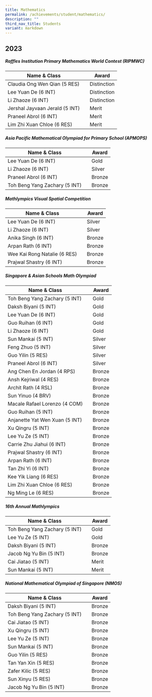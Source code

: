 ```yaml
---
title: Mathematics
permalink: /achievements/student/mathematics/
description: ""
third_nav_title: Students
variant: markdown
---
```

## 2023

##### Raffles Institution Primary Mathematics World Contest (RIPMWC)

| Name &amp; Class |  | Award |
| -------- | -------- | -------- |
| Claudia Ong Wen Qian (5 RES)     |     | Distinction     |
| Lee Yuan De (6 INT)     |     | Distinction     |
| Li Zhaoze (6 INT)     |     | Distinction     |
| Jershal Jayvaan Jerald (5 INT)     |     | Merit    |
| Praneel Abrol (6 INT)     |     | Merit    |
| Lim Zhi Xuan Chloe (6 RES)     |     | Merit    |

##### Asia Pacific Mathematical Olympiad for Primary School (APMOPS)

| Name &amp; Class |  | Award |
| -------- | -------- | -------- |
| Lee Yuan De (6 INT)     |     | Gold     |
| Li Zhaoze (6 INT)     |     | Silver     |
| Praneel Abrol (6 INT)     |     | Bronze    |
| Toh Beng Yang Zachary (5 INT)     |     | Bronze    |

##### Mathlympics Visual Spatial Competition

| Name &amp; Class |  | Award |
| -------- | -------- | -------- |
| Lee Yuan De (6 INT)     |     | Silver     |
| Li Zhaoze (6 INT)     |     | Silver     |
| Anika Singh (6 INT)     |     | Bronze    |
| Arpan Rath (6 INT)     |     | Bronze    |
| Wee Kai Rong Natalie (6 RES)     |     | Bronze    |
| Prajwal Shastry (6 INT)     |     | Bronze    |

##### Singapore &amp; Asian Schools Math Olympiad

| Name &amp; Class |  | Award |
| -------- | -------- | -------- |
| Toh Beng Yang Zachary (5 INT)     |     | Gold     |
| Daksh Biyani (5 INT)    |     | Gold     |
| Lee Yuan De (6 INT)     |     | Gold    |
| Guo Ruihan (6 INT)     |     | Gold    |
| Li Zhaoze (6 INT)     |     | Gold    |
| Sun Mankai (5 INT)     |     | Silver    |
| Feng Zhuo (5 INT)     |     | Silver    |
| Guo Yilin (5 RES)     |     | Silver    |
| Praneel Abrol (6 INT)     |     | Silver    |
| Ang Chen En Jordan (4 RPS)     |     | Bronze    |
| Ansh Kejriwal (4 RES)     |     | Bronze    |
| Archit Rath (4 RSL)     |     | Bronze    |
| Sun Yinuo (4 BRV)     |     | Bronze    |
| Macale Rafael Lorenzo (4 COM)     |     | Bronze    |
| Guo Ruihan (5 INT)     |     | Bronze    |
| Anjanette Yat Wen Xuan (5 INT)     |     | Bronze    |
| Xu Qingru (5 INT)     |     | Bronze    |
| Lee Yu Ze (5 INT)     |     | Bronze    |
| Carrie Zhu Jiahui (6 INT)     |     | Bronze    |
| Prajwal Shastry (6 INT)     |     | Bronze    |
| Arpan Rath (6 INT)     |     | Bronze    |
| Tan Zhi Yi (6 INT)     |     | Bronze    |
| Kee Yik Liang (6 RES)     |     | Bronze    |
| Lim Zhi Xuan Chloe (6 RES)     |     | Bronze    |
| Ng Ming Le (6 RES)     |     | Bronze    |

##### 16th Annual Mathlympics

| Name &amp; Class |  | Award |
| -------- | -------- | -------- |
| Toh Beng Yang Zachary (5 INT)     |     | Gold     |
| Lee Yu Ze (5 INT)    |     | Gold     |
| Daksh Biyani (5 INT)     |     | Bronze    |
| Jacob Ng Yu Bin (5 INT)     |     | Bronze    |
| Cai Jiatao (5 INT)     |     | Merit    |
|Sun Mankai (5 INT)     |     | Merit    |

##### National Mathematical Olympiad of Singapore (NMOS)

| Name &amp; Class |  | Award |
| -------- | -------- | -------- |
| Daksh Biyani (5 INT)     |     | Bronze    |
| Toh Beng Yang Zachary (5 INT)     |     | Bronze     |
| Cai Jiatao (5 INT)     |     | Bronze    |
| Xu Qingru (5 INT)     |     | Bronze    |
| Lee Yu Ze (5 INT)    |     | Bronze     |
| Sun Mankai (5 INT)     |     | Bronze    |
| Guo Yilin (5 RES)    |     | Bronze     |
| Tan Yan Xin (5 RES)    |     | Bronze     |
| Zafer Kilic (5 RES)    |     | Bronze     |
| Sun Xinyu (5 RES)    |     | Bronze     |
| Jacob Ng Yu Bin (5 INT)     |     | Bronze    |


